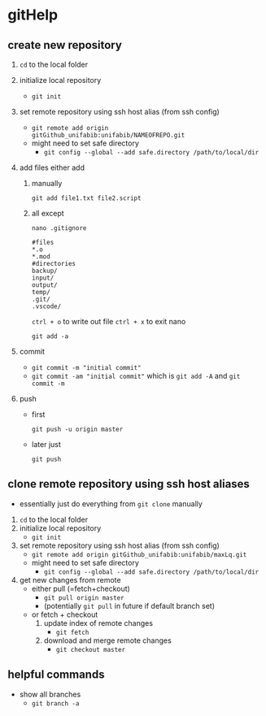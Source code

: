 # gitHelp

## create new repository
1. `cd` to the local folder
1. initialize local repository
    - `git init`
1. set remote repository using ssh host alias (from ssh config)
    - `git remote add origin gitGithub_unifabib:unifabib/NAMEOFREPO.git`
    - might need to set safe directory
      - `git config --global --add safe.directory /path/to/local/dir`
1. add files either add
    1. manually

       `git add file1.txt file2.script`
    1. all except

       `nano .gitignore`
       
          ```
          #files
          *.o
          *.mod
          #directories
          backup/
          input/
          output/
          temp/
          .git/
          .vscode/
          ```
          `ctrl + o` to write out file
          `ctrl + x` to exit nano
       
       `git add -a`
          
1. commit
    - `git commit -m "initial commit"`
    - `git commit -am "initial commit"`
       which is `git add -A` and `git commit -m`
1. push
    - first
    
      `git push -u origin master`
    - later just

      `git push`

## clone remote repository using ssh host aliases
- essentially just do everything from `git clone` manually
1. `cd` to the local folder
1. initialize local repository
    - `git init`
1. set remote repository using ssh host alias (from ssh config)
    - `git remote add origin gitGithub_unifabib:unifabib/maxLq.git`
    - might need to set safe directory
      - `git config --global --add safe.directory /path/to/local/dir`
1. get new changes from remote
    - either pull (=fetch+checkout)
      - `git pull origin master`
      - (potentially `git pull` in future if default branch set)
    - or fetch + checkout
      1. update index of remote changes
          - `git fetch`
      1. download and merge remote changes
          - `git checkout master`  


## helpful commands
- show all branches
    - `git branch -a`
